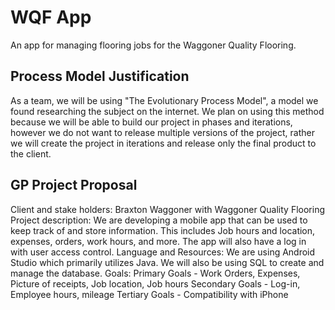 # WQF App
An app for managing flooring jobs for the Waggoner Quality Flooring.

## Process Model Justification
As a team, we will be using "The Evolutionary Process Model", a model we found researching the subject on the internet. We plan on using this method because we will be able to build our project in phases and iterations, however we do not want to release multiple versions of the project, rather we will create the project in iterations and release only the final product to the client.

## GP Project Proposal
Client and stake holders: Braxton Waggoner with Waggoner Quality Flooring
Project description: We are developing a mobile app that can be used to keep track of and store information. This includes Job hours and location, expenses, orders, work hours, and more. The app will also have a log in with user access control.
Language and Resources: We are using Android Studio which primarily utilizes Java. We will also be using SQL to create and manage the database.
Goals:
	Primary Goals - Work Orders, Expenses, Picture of receipts, Job location, Job hours
	Secondary Goals - Log-in, Employee hours, mileage
	Tertiary Goals - Compatibility with iPhone

